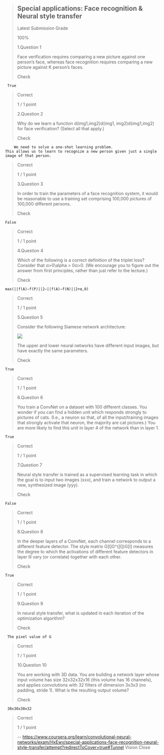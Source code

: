 > ## Special applications: Face recognition & Neural style transfer
> 
> Latest Submission Grade
> 
> 100%
> 
>  1.Question 1
> 
> Face verification requires comparing a new picture against one person’s face, whereas face recognition requires comparing a new picture against K person’s faces. 
> 
> Check
>
     True
> Correct
> 
> 1 / 1 point
> 
>  2.Question 2
> 
> Why do we learn a function d(img1,img2)d(img1, img2)d(img1,img2) for face verification? (Select all that apply.) 
> 
> Check
>
    	We need to solve a one-shot learning problem.
	This allows us to learn to recognize a new person given just a single image of that person.
> Correct
> 
> 1 / 1 point
> 
>  3.Question 3
> 
> In order to train the parameters of a face recognition system, it would be reasonable to use a training set comprising 100,000 pictures of 100,000 different persons. 
> 
> Check
 >
 	False
> Correct
> 
> 1 / 1 point
> 
>  4.Question 4
> 
> Which of the following is a correct definition of the triplet loss? Consider that α>0\alpha > 0α>0. (We encourage you to figure out the answer from first principles, rather than just refer to the lecture.) 
> 
> Check
>   
   	max(||f(A)−f(P)||2−||f(A)−f(N)||2+α,0)
> Correct
> 
> 1 / 1 point
> 
>  5.Question 5
> 
> Consider the following Siamese network architecture:
> 
> ![](https://d3c33hcgiwev3.cloudfront.net/imageAssetProxy.v1/xryVS70VEee3NhLzohKsog_98c778df87f041af9903bd66d2d98bbd_Screen-Shot-2017-10-29-at-6.57.51-PM.png?expiry=1589155200000&hmac=fTvge6J4wXOhRdI7bh9q9KhDm-XQDEgoLKpuBPlFMHE)
> 
> The upper and lower neural networks have different input images, but have exactly the same parameters. 
> 
> Check
>
    True
> Correct
> 
> 1 / 1 point
> 
>  6.Question 6
> 
> You train a ConvNet on a dataset with 100 different classes. You wonder if you can find a hidden unit which responds strongly to pictures of cats. (I.e., a neuron so that, of all the input/training images that strongly activate that neuron, the majority are cat pictures.) You are more likely to find this unit in layer 4 of the network than in layer 1. 
> 
> 
>
    True
> Correct
> 
> 1 / 1 point
> 
>  7.Question 7
> 
> Neural style transfer is trained as a supervised learning task in which the goal is to input two images (xxx), and train a network to output a new, synthesized image (yyy). 
> 
> Check
>
    False
> Correct
> 
> 1 / 1 point
> 
>  8.Question 8
> 
> In the deeper layers of a ConvNet, each channel corresponds to a different feature detector. The style matrix G[l]G^{[l]}G[l] measures the degree to which the activations of different feature detectors in layer lll vary (or correlate) together with each other. 
> 
> Check
>
    True
> Correct
> 
> 1 / 1 point
> 
>  9.Question 9
> 
> In neural style transfer, what is updated in each iteration of the optimization algorithm? 
> 
> Check
>
     The pixel value of G
> Correct
> 
> 1 / 1 point
> 
>  10.Question 10
> 
> You are working with 3D data. You are building a network layer whose input volume has size 32x32x32x16 (this volume has 16 channels), and applies convolutions with 32 filters of dimension 3x3x3 (no padding, stride 1). What is the resulting output volume? 
> 
> Check
>
     30x30x30x32
> Correct
> 
> 1 / 1 point
>
> -- https://www.coursera.org/learn/convolutional-neural-networks/exam/HxEwv/special-applications-face-recognition-neural-style-transfer/attempt?redirectToCover=true#Tunnel Vision Close
